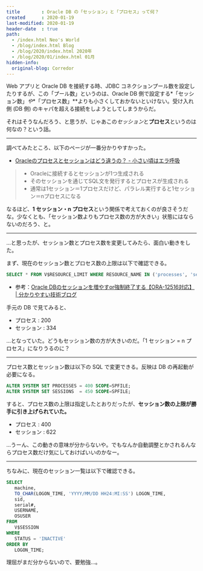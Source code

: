 ```yaml
---
title        : Oracle DB の「セッション」と「プロセス」って何？
created      : 2020-01-19
last-modified: 2020-01-19
header-date  : true
path:
  - /index.html Neo's World
  - /blog/index.html Blog
  - /blog/2020/index.html 2020年
  - /blog/2020/01/index.html 01月
hidden-info:
  original-blog: Corredor
---
```


Web アプリと Oracle DB を接続する時、JDBC コネクションプール数を設定したりするが、この「プール数」というのは、Oracle DB 側で設定する*「セッション数」*や**「プロセス数」**よりも小さくしておかないといけない。受け入れ側 (DB 側) のキャパを超える接続をしようとしてしまうからだ。

それはそうなんだろう、と思うが、じゃあこの*セッション*と**プロセス**というのは何なの？という話。

---

調べてみたところ、以下のページが一番分かりやすかった。

- [Oracleのプロセスとセッションはどう違うの？ - 小さい頃はエラ呼吸](http://replication.hatenablog.com/entry/2015/03/13/093000)

> - Oracleに接続するとセッションが1つ生成される
> - そのセッションを通じてSQL文を発行するとプロセスが生成される
> - 通常は1セッション＝1プロセスだけど、パラレル実行すると1セッション＝nプロセスになる

なるほど、**1 セッション・n プロセス**という関係で考えておくのが良さそうだな。少なくとも、「セッション数よりもプロセス数の方が大きい」状態にはならないのだろう、と。

---

…と思ったが、セッション数とプロセス数を変更してみたら、面白い動きをした。

まず、現在のセッション数とプロセス数の上限は以下で確認できる。

```sql
SELECT * FROM V$RESOURCE_LIMIT WHERE RESOURCE_NAME IN ('processes', 'sessions');
```

- 参考：[Oracle DBのセッションを増やすor強制終了する【ORA-12516対応】 | 分かりやすい技術ブログ](https://sun0range.com/information-technology/ora-12516)

手元の DB で見てみると、

- プロセス : 200
- セッション : 334

…となっていた。どうもセッション数の方が大きいのだ。「1 セッション = n プロセス」になりうるのに？

---

プロセス数とセッション数は以下の SQL で変更できる。反映は DB の再起動が必要になる。

```sql
ALTER SYSTEM SET PROCESSES = 400 SCOPE=SPFILE;
ALTER SYSTEM SET SESSIONS  = 450 SCOPE=SPFILE;
```

すると、プロセス数の上限は指定したとおりだったが、**セッション数の上限が勝手に引き上げられていた。**

- プロセス : 400
- セッション : 622

…うーん、この動きの意味が分からないや。でもなんか自動調整とかされるんならプロセス数だけ気にしておけばいいのかなー。

---

ちなみに、現在のセッション一覧は以下で確認できる。

```sql
SELECT
   machine,
   TO_CHAR(LOGON_TIME, 'YYYY/MM/DD HH24:MI:SS') LOGON_TIME,
   sid,
   serial#,
   USERNAME,
   OSUSER
FROM
   V$SESSION
WHERE
   STATUS = 'INACTIVE'
ORDER BY
   LOGON_TIME;
```

理屈がまだ分からないので、要勉強…。
